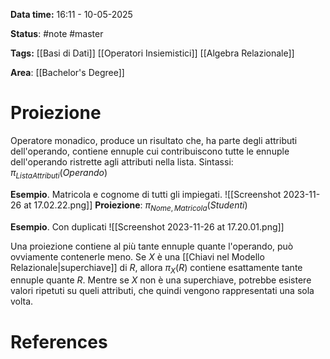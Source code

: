 **Data time:** 16:11 - 10-05-2025

**Status**: #note #master

**Tags:** [[Basi di Dati]] [[Operatori Insiemistici]] [[Algebra Relazionale]]

**Area**: [[Bachelor's Degree]]
# Proiezione

Operatore monadico, produce un risultato che, ha parte degli attributi dell'operando, contiene ennuple cui contribuiscono tutte le ennuple dell'operando ristrette agli attributi nella lista.
Sintassi: $\pi_{ListaAttributi}(Operando)$

**Esempio**. Matricola e cognome di tutti gli impiegati.
![[Screenshot 2023-11-26 at 17.02.22.png]]
**Proiezione**: $\pi_{Nome, Matricola}(Studenti)$

**Esempio**. Con duplicati
![[Screenshot 2023-11-26 at 17.20.01.png]]

Una proiezione contiene al più tante ennuple quante l'operando, può ovviamente contenerle meno.
Se $X$ è una [[Chiavi nel Modello Relazionale|superchiave]] di $R$, allora $\pi_X(R)$ contiene esattamente tante ennuple quante $R$.
Mentre se $X$ non è una superchiave, potrebbe esistere valori ripetuti su queli attributi, che quindi vengono rappresentati una sola volta.
# References